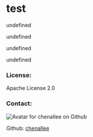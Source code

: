 
  # test

  undefined

  undefined

  undefined

  undefined

  ### License: 

  Apache License 2.0

  ### Contact: 

  ![Avatar for chenallee on Github](https://avatars1.githubusercontent.com/u/22664384?v=4) 


  Github: [chenallee](https://github.com/chenallee)
  

  